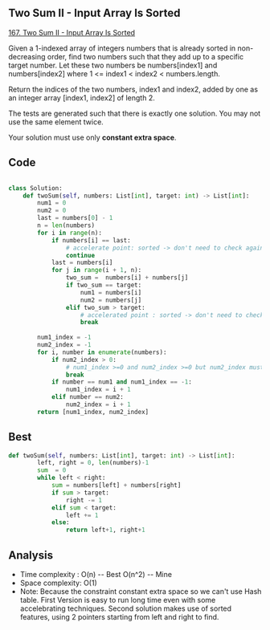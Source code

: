 ## Two Sum II - Input Array Is Sorted

[167. Two Sum II - Input Array Is Sorted](https://leetcode.com/problems/two-sum-ii-input-array-is-sorted)

Given a 1-indexed array of integers numbers that is already sorted in non-decreasing order, find two numbers such that they add up to a specific target number. Let these two numbers be numbers[index1] and numbers[index2] where 1 <= index1 < index2 < numbers.length.

Return the indices of the two numbers, index1 and index2, added by one as an integer array [index1, index2] of length 2.

The tests are generated such that there is exactly one solution. You may not use the same element twice.

Your solution must use only **constant extra space**.
## Code
```python

class Solution:
    def twoSum(self, numbers: List[int], target: int) -> List[int]:
        num1 = 0
        num2 = 0
        last = numbers[0] - 1
        n = len(numbers)
        for i in range(n):
            if numbers[i] == last:
                # accelerate point: sorted -> don't need to check again for the same numbers
                continue
            last = numbers[i]
            for j in range(i + 1, n):
                two_sum =  numbers[i] + numbers[j]
                if two_sum == target:
                    num1 = numbers[i]
                    num2 = numbers[j]
                elif two_sum > target:
                    # accelerated point : sorted -> don't need to check the rest
                    break
        
        num1_index = -1
        num2_index = -1
        for i, number in enumerate(numbers):
            if num2_index > 0:
                # num1_index >=0 and num2_index >=0 but num2_index must be found later than num1_index
                break
            if number == num1 and num1_index == -1:
                num1_index = i + 1
            elif number == num2:
                num2_index = i + 1
        return [num1_index, num2_index]
```

## Best
```python
def twoSum(self, numbers: List[int], target: int) -> List[int]:
        left, right = 0, len(numbers)-1 
        sum  = 0
        while left < right:
            sum = numbers[left] + numbers[right]
            if sum > target:
                right -= 1
            elif sum < target:
                left += 1
            else:
                return left+1, right+1
```
## Analysis
- Time complexity : O(n) -- Best  O(n^2) -- Mine
- Space complexity: O(1)
- Note: Because the constraint constant extra space so we can't use Hash table. First Version is easy to run long time even with some accelebrating techniques.
Second solution makes use of sorted features, using 2 pointers starting from left and right to find. 
        